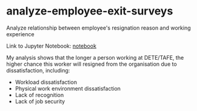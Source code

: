 # analyze-employee-exit-surveys
Analyze relationship between employee's resignation reason and working experience 
 
Link to Jupyter Notebook: [notebook](Basics.ipynb)

My analysis shows that the longer a person working at DETE/TAFE, the higher chance this worker will resigned from the organisation due to dissatisfaction, including:
- Workload dissatisfaction                
- Physical work environment dissatisfaction 
- Lack of recognition 
- Lack of job security
